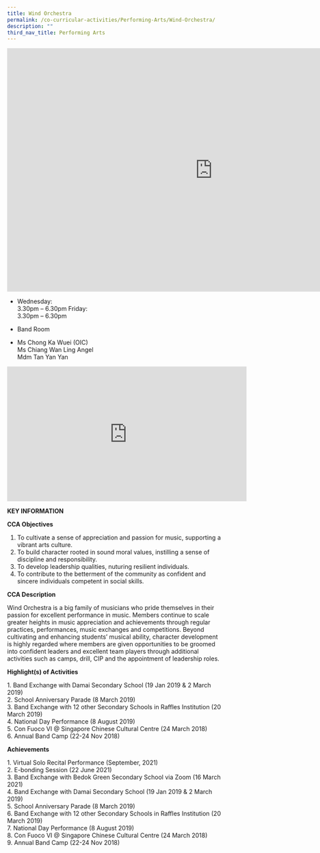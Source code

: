 ```yaml
---
title: Wind Orchestra
permalink: /co-curricular-activities/Performing-Arts/Wind-Orchestra/
description: ""
third_nav_title: Performing Arts
---
```

<iframe allowfullscreen="true" height="569" width="960" frameborder="0" src="https://docs.google.com/presentation/d/e/2PACX-1vTds4cafQzOAudlvB4o_AY6lrtIyTvpUawKk8esqmCpEGKVLB0ucM9WjqGNuIa8MGueWhmB1xt2pDQY/embed?start=false&amp;loop=false&amp;delayms=3000"></iframe>

*   Wednesday:  
    3.30pm – 6.30pm&nbsp;Friday:  
    3.30pm – 6.30pm&nbsp;

*   Band Room

*   Ms Chong Ka Wuei (OIC)  
    Ms Chiang Wan Ling Angel
		<br>Mdm Tan Yan Yan
		
<iframe allowfullscreen="" allow="accelerometer; autoplay; clipboard-write; encrypted-media; gyroscope; picture-in-picture" frameborder="0" title="YouTube video player" src="https://www.youtube.com/embed/7Koyz3pE7G0" height="315" width="560"></iframe>

**KEY INFORMATION**

**CCA Objectives**

1.  To cultivate a sense of appreciation and passion for music, supporting a vibrant arts culture.
2.  To build character rooted in sound moral values, instilling a sense of discipline and responsibility.
3.  To develop leadership qualities, nuturing resilient individuals.
4.  To contribute to the betterment of the community as confident and sincere individuals competent in social skills.

**CCA Description**

Wind Orchestra is a big family of musicians who pride themselves in their passion for excellent performance in music. Members continue to scale greater heights in music appreciation and achievements through regular practices, performances, music exchanges and competitions. Beyond cultivating and enhancing students’ musical ability, character development is highly regarded where members are given opportunities to be groomed into confident leaders and excellent team players through additional activities such as camps, drill, CIP and the appointment of leadership roles.

**Highlight(s) of Activities**

1\. Band Exchange with Damai Secondary School (19 Jan 2019 &amp; 2 March 2019)<br>
2\. School Anniversary Parade (8 March 2019)<br>
3\. Band Exchange with 12 other Secondary Schools in Raffles Institution (20 March 2019)<br>
4\. National Day Performance (8 August 2019)<br>
5\. Con Fuoco VI @ Singapore Chinese Cultural Centre (24 March 2018)<br>
6\. Annual Band Camp (22-24 Nov 2018)

**Achievements**

1\. Virtual Solo Recital Performance (September, 2021)&nbsp;  <br>
2\. E-bonding Session (22 June 2021)&nbsp; <br>
3\. Band Exchange with Bedok Green Secondary School via Zoom (16 March 2021)&nbsp; <br>
4\. Band Exchange with Damai Secondary School (19 Jan 2019 &amp; 2 March 2019)&nbsp; <br>
5\. School Anniversary Parade (8 March 2019)&nbsp; <br>
6\. Band Exchange with 12 other Secondary Schools in Raffles Institution (20 March 2019)&nbsp; <br>
7\. National Day Performance (8 August 2019)&nbsp; <br>
8\. Con Fuoco VI @ Singapore Chinese Cultural Centre (24 March 2018)&nbsp; <br>
9\. Annual Band Camp (22-24 Nov 2018)